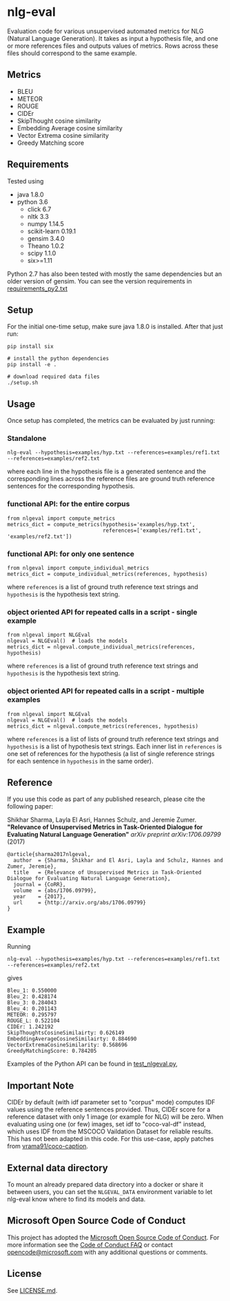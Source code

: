 # nlg-eval
Evaluation code for various unsupervised automated metrics for NLG (Natural Language Generation).
It takes as input a hypothesis file, and one or more references files and outputs values of metrics.
Rows across these files should correspond to the same example.

## Metrics ##
- BLEU
- METEOR
- ROUGE
- CIDEr
- SkipThought cosine similarity
- Embedding Average cosine similarity
- Vector Extrema cosine similarity
- Greedy Matching score

## Requirements ##
Tested using
- java 1.8.0
- python 3.6
  - click 6.7
  - nltk 3.3
  - numpy 1.14.5
  - scikit-learn 0.19.1
  - gensim 3.4.0
  - Theano 1.0.2
  - scipy 1.1.0
  - six>=1.11

Python 2.7 has also been tested with mostly the same dependencies but an older version of gensim. You can see the version requirements in [requirements_py2.txt](requirements_py2.txt)

## Setup ##

For the initial one-time setup, make sure java 1.8.0 is installed. After that just run:
    
    pip install six

    # install the python dependencies
    pip install -e .

    # download required data files
    ./setup.sh

## Usage ##
Once setup has completed, the metrics can be evaluated by just running:

### Standalone ###

    nlg-eval --hypothesis=examples/hyp.txt --references=examples/ref1.txt --references=examples/ref2.txt

where each line in the hypothesis file is a generated sentence and the corresponding
lines across the reference files are ground truth reference sentences for the
corresponding hypothesis.

### functional API: for the entire corpus ###

    from nlgeval import compute_metrics
    metrics_dict = compute_metrics(hypothesis='examples/hyp.txt',
                                   references=['examples/ref1.txt', 'examples/ref2.txt'])

### functional API: for only one sentence ###

    from nlgeval import compute_individual_metrics
    metrics_dict = compute_individual_metrics(references, hypothesis)

where `references` is a list of ground truth reference text strings and
`hypothesis` is the hypothesis text string.

### object oriented API for repeated calls in a script - single example ###

    from nlgeval import NLGEval
    nlgeval = NLGEval()  # loads the models
    metrics_dict = nlgeval.compute_individual_metrics(references, hypothesis)

where `references` is a list of ground truth reference text strings and
`hypothesis` is the hypothesis text string.

### object oriented API for repeated calls in a script - multiple examples ###

    from nlgeval import NLGEval
    nlgeval = NLGEval()  # loads the models
    metrics_dict = nlgeval.compute_metrics(references, hypothesis)

where `references` is a list of lists of ground truth reference text strings and
`hypothesis` is a list of hypothesis text strings. Each inner list in `references`
is one set of references for the hypothesis (a list of single reference strings for
each sentence in `hypothesis` in the same order).

## Reference ##
If you use this code as part of any published research, please cite the following paper:

Shikhar Sharma, Layla El Asri, Hannes Schulz, and Jeremie Zumer.
**"Relevance of Unsupervised Metrics in Task-Oriented Dialogue for Evaluating Natural Language Generation"**
*arXiv preprint arXiv:1706.09799* (2017)

    @article{sharma2017nlgeval,
      author  = {Sharma, Shikhar and El Asri, Layla and Schulz, Hannes and Zumer, Jeremie},
      title   = {Relevance of Unsupervised Metrics in Task-Oriented Dialogue for Evaluating Natural Language Generation},
      journal = {CoRR},
      volume  = {abs/1706.09799},
      year    = {2017},
      url     = {http://arxiv.org/abs/1706.09799}
    }

## Example ##
Running

    nlg-eval --hypothesis=examples/hyp.txt --references=examples/ref1.txt --references=examples/ref2.txt

gives

    Bleu_1: 0.550000
    Bleu_2: 0.428174
    Bleu_3: 0.284043
    Bleu_4: 0.201143
    METEOR: 0.295797
    ROUGE_L: 0.522104
    CIDEr: 1.242192
    SkipThoughtsCosineSimilairty: 0.626149
    EmbeddingAverageCosineSimilairty: 0.884690
    VectorExtremaCosineSimilarity: 0.568696
    GreedyMatchingScore: 0.784205

Examples of the Python API can be found in [test_nlgeval.py](nlgeval/tests/test_nlgeval.py),

## Important Note ##
CIDEr by default (with idf parameter set to "corpus" mode) computes IDF values using the reference sentences provided. Thus,
CIDEr score for a reference dataset with only 1 image (or example for NLG) will be zero. When evaluating using one (or few)
images, set idf to "coco-val-df" instead, which uses IDF from the MSCOCO Vaildation Dataset for reliable results. This has
not been adapted in this code. For this use-case, apply patches from
[vrama91/coco-caption](https://github.com/vrama91/coco-caption).


## External data directory

To mount an already prepared data directory into a docker or share it between
users, you can set the `NLGEVAL_DATA` environment variable to let nlg-eval know
where to find its models and data.

## Microsoft Open Source Code of Conduct ##
This project has adopted the [Microsoft Open Source Code of
Conduct](https://opensource.microsoft.com/codeofconduct/).
For more information see the [Code of Conduct
FAQ](https://opensource.microsoft.com/codeofconduct/faq/) or
contact [opencode@microsoft.com](mailto:opencode@microsoft.com)
with any additional questions or comments.

## License ##
See [LICENSE.md](LICENSE.md).
